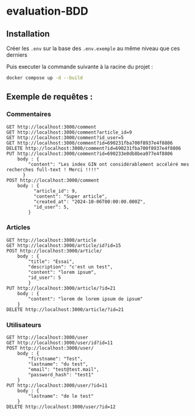 # evaluation-BDD

## Installation

Créer les `.env` sur la base des `.env.exemple` au même niveau que ces derniers

Puis executer la commande suivante à la racine du projet :

```bash
docker compose up -d --build
```

## Exemple de requêtes :

### Commentaires
```curl
GET http://localhost:3000/comment
GET http://localhost:3000/comment?article_id=9
GET http://localhost:3000/comment?id_user=5
GET http://localhost:3000/comment?id=690231fba700f8937e4f8806
DELETE http://localhost:3000/comment?id=690231fba700f8937e4f8806
PUT http://localhost:3000/comment?id=690233e0db8bea977e4f8806
    body : {
        "content": "Les index GIN ont considérablement accéléré mes recherches full-text ! Merci !!!!"
      }
POST http://localhost:3000/comment
    body : {
          "article_id": 9,
          "content": "Super article",
          "created_at": "2024-10-06T00:00:00.000Z",
          "id_user": 5,
        }
```

### Articles

```curl
GET http://localhost:3000/article
GET http://localhost:3000/article/id?id=15
POST http://localhost:3000/article/
    body : {
        "title": "Essai",
        "description": "c'est un test",
        "content": "lorem ipsum",
        "id_user": 5
        }
PUT http://localhost:3000/article/?id=21
    body : {
        "content": "lorem de lorem ipsum de ipsum"
    }
DELETE http://localhost:3000/article/?id=21
```

### Utilisateurs

```curl
GET http://localhost:3000/user
GET http://localhost:3000/user/id?id=11
POST http://localhost:3000/user/
    body : {
        "firstname": "Test",
        "lastname": "du test",
        "email": "test@test.mail",
        "password_hash": "test1"
    }
PUT http://localhost:3000/user/?id=11
    body : {
        "lastname": "de le test"
    }
DELETE http://localhost:3000/user/?id=12
```